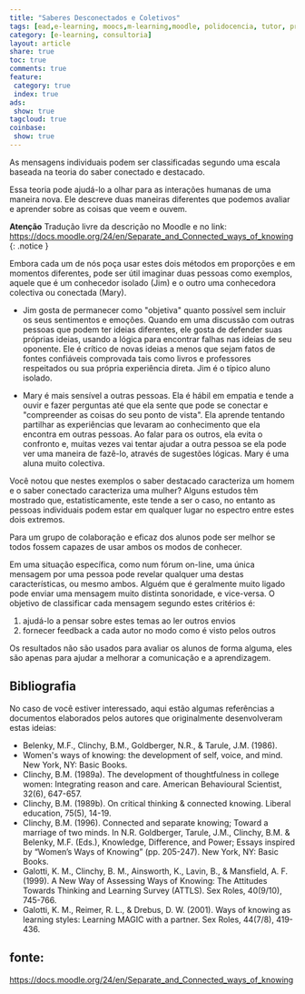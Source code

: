 ```yaml
---
title: "Saberes Desconectados e Coletivos" 
tags: [ead,e-learning, moocs,m-learning,moodle, polidocencia, tutor, professor, professor formador, tutor virtual tutor presencial, atividades obrigações, forum, saberes, saberes coletivos, saberes conectados, saberes desconectatos]
category: [e-learning, consultoria]
layout: article
share: true
toc: true
comments: true
feature:
 category: true
 index: true
ads: 
 show: true
tagcloud: true
coinbase:
 show: true
---
```


As mensagens individuais podem ser classificadas segundo uma escala baseada na teoria do saber conectado e destacado.

<!--more-->

Essa teoria pode ajudá-lo a olhar para as interações humanas de uma maneira nova. Ele descreve duas maneiras diferentes que podemos avaliar e aprender sobre as coisas que veem e ouvem.

**Atenção** Tradução livre da descrição no Moodle e no link: https://docs.moodle.org/24/en/Separate_and_Connected_ways_of_knowing 
{: .notice }

Embora cada um de nós poça usar estes dois métodos em proporções e em momentos diferentes, pode ser útil imaginar duas pessoas como exemplos, aquele que é um conhecedor isolado (Jim) e o outro uma conhecedora colectiva ou conectada (Mary).

 * Jim gosta de permanecer como "objetiva" quanto possível sem incluir os seus sentimentos e emoções. Quando em uma discussão com outras pessoas que podem ter ideias diferentes, ele gosta de defender suas próprias ideias, usando a lógica para encontrar falhas nas ideias de seu oponente. Ele é crítico de novas ideias a menos que sejam fatos de fontes confiáveis ​​comprovada tais como livros e professores respeitados ou sua própria experiência direta. Jim é o típico aluno isolado.

* Mary é mais sensível a outras pessoas. Ela é hábil em empatia e tende a ouvir e fazer perguntas até que ela sente que pode se conectar e "compreender as coisas do seu ponto de vista". Ela aprende tentando partilhar as experiências que levaram ao conhecimento que ela encontra em outras pessoas. Ao falar para os outros, ela evita o confronto e, muitas vezes vai tentar ajudar a outra pessoa se ela pode ver uma maneira de fazê-lo, através de sugestões lógicas. Mary é uma aluna muito colectiva.

Você notou que nestes exemplos o saber destacado caracteriza um homem e o saber conectado caracteriza uma mulher? Alguns estudos têm mostrado que, estatisticamente, este tende a ser o caso, no entanto as pessoas individuais podem estar em qualquer lugar no espectro entre estes dois extremos.

Para um grupo de colaboração e eficaz dos alunos pode ser melhor se todos fossem capazes de usar ambos os modos de conhecer.

Em uma situação específica, como num fórum on-line, uma única mensagem por uma pessoa pode revelar qualquer uma destas características, ou mesmo ambos. Alguém que é geralmente muito ligado pode enviar uma mensagem muito distinta sonoridade, e vice-versa. O objetivo de classificar cada mensagem segundo estes critérios é:

 1. ajudá-lo a pensar sobre estes temas ao ler outros envios
 2. fornecer feedback a cada autor no modo como é visto pelos outros

Os resultados não são usados ​​para avaliar os alunos de forma alguma, eles são apenas para ajudar a melhorar a comunicação e a aprendizagem.


## Bibliografia

No caso de você estiver interessado, aqui estão algumas referências a documentos elaborados pelos autores que originalmente desenvolveram estas ideias:

 - Belenky, M.F., Clinchy, B.M., Goldberger, N.R., & Tarule, J.M. (1986). 
 - Women's ways of knowing: the development of self, voice, and mind. New York, NY: Basic Books.
 - Clinchy, B.M. (1989a). The development of thoughtfulness in college women: Integrating reason and care. American Behavioural Scientist, 32(6), 647-657.
 - Clinchy, B.M. (1989b). On critical thinking & connected knowing. Liberal education, 75(5), 14-19.
 - Clinchy, B.M. (1996). Connected and separate knowing; Toward a marriage of two minds. In N.R. Goldberger, Tarule, J.M., Clinchy, B.M. & Belenky, M.F. (Eds.), Knowledge, Difference, and Power; Essays inspired by “Women’s Ways of Knowing” (pp. 205-247). New York, NY: Basic Books.
 - Galotti, K. M., Clinchy, B. M., Ainsworth, K., Lavin, B., & Mansfield, A. F. (1999). A New Way of Assessing Ways of Knowing: The Attitudes Towards Thinking and Learning Survey (ATTLS). Sex Roles, 40(9/10), 745-766.
 - Galotti, K. M., Reimer, R. L., & Drebus, D. W. (2001). Ways of knowing as learning styles: Learning MAGIC with a partner. Sex Roles, 44(7/8), 419-436. 


## fonte:
https://docs.moodle.org/24/en/Separate_and_Connected_ways_of_knowing
